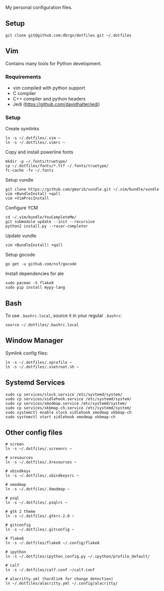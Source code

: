 My personal configuration files.


## Setup

    git clone git@github.com:dbrgn/dotfiles.git ~/.dotfiles


## Vim

Contains many tools for Python development.

### Requirements

 * vim compiled with python support
 * C compiler
 * C++ compiler and python headers
 * Jedi (https://github.com/davidhalter/jedi)

### Setup

Create symlinks

    ln -s ~/.dotfiles/.vim ~
    ln -s ~/.dotfiles/.vimrc ~

Copy and install powerline fonts

    mkdir -p ~/.fonts/truetype/
    cp ~/.dotfiles/fonts/*.ttf ~/.fonts/truetype/
    fc-cache -fv ~/.fonts

Setup vundle

    git clone https://github.com/gmarik/vundle.git ~/.vim/bundle/vundle
    vim +BundleInstall +qall
    vim +VimProcInstall

Configure YCM

    cd ~/.vim/bundle/YouCompleteMe/
    git submodule update --init --recursive
    python2 install.py --racer-completer

Update vundle

    vim +BundleInstall! +qall

Setup gocode

    go get -u github.com/nsf/gocode

Install dependencies for ale

    sudo pacman -S flake8
    sudo pip install mypy-lang


## Bash

To use `.bashrc.local`, source it in your regular `.bashrc`:

    source ~/.dotfiles/.bashrc.local


## Window Manager

Symlink config files:

    ln -s ~/.dotfiles/.xprofile ~
    ln -s ~/.dotfiles/.xsetroot.sh ~


## Systemd Services

    sudo cp services/slock.service /etc/systemd/system/
    sudo cp services/xidlehook.service /etc/systemd/system/
    sudo cp services/xmodmap.service /etc/systemd/system/
    sudo cp services/xkbmap-ch.service /etc/systemd/system/
    sudo systemctl enable slock xidlehook xmodmap xkbmap-ch
    sudo systemctl start xidlehook xmodmap xkbmap-ch

## Other config files

    # screen
    ln -s ~/.dotfiles/.screenrc ~

    # xresources
    ln -s ~/.dotfiles/.Xresources ~

    # xbindkeys
    ln -s ~/.dotfiles/.xbindkeysrc ~

    # xmodmap
    ln -s ~/.dotfiles/.Xmodmap ~

    # psql
    ln -s ~/.dotfiles/.psqlrc ~

    # gtk 2 theme
    ln -s ~/.dotfiles/.gtkrc-2.0 ~

    # gitconfig
    ln -s ~/.dotfiles/.gitconfig ~

    # flake8
    ln -s ~/.dotfiles/flake8 ~/.config/flake8

    # ipython
    ln -s ~/.dotfiles/ipython_config.py ~/.ipython/profile_default/

    # calf
    ln -s ~/.dotfiles/calf.conf ~/calf.conf

    # alacritty.yml (hardlink for change detection)
    ln ~/.dotfiles/alacritty.yml ~/.config/alacritty/

